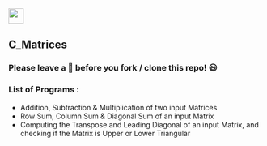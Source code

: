 <img src="https://img.shields.io/badge/C-blue?style=for-the-badge&logo=C&logoColor=white" height="30">


## C_Matrices

### Please leave a 🌟 before you fork / clone this repo! 😃

### List of Programs :
* Addition, Subtraction & Multiplication of two input Matrices
* Row Sum, Column Sum & Diagonal Sum of an input Matrix
* Computing the Transpose and Leading Diagonal of an input Matrix, and checking if the Matrix is Upper or Lower Triangular  
